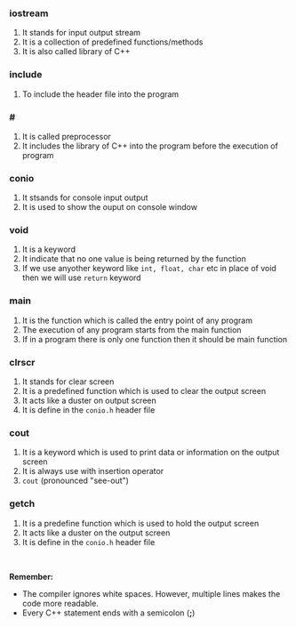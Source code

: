### iostream
1. It stands for input output stream
2. It is a collection of predefined functions/methods
3. It is also called library of C++
	
### include
1. To include the header file into the program
	
### \#
1. It is called preprocessor
2. It includes the library of C++ into the program before the execution of program
	
### conio
1. It stsands for console input output
2. It is used to show the ouput on console window
	
### void
1. It is a keyword 
2. It indicate that no one value is being returned by the function
3. If we use anyother keyword like `int, float, char` etc in place of void then we will use `return` keyword
	
### main
1. It is the function which is called the entry point of any program
2. The execution of any program starts from the main function
3. If in a program there is only one function then it should be main function

### clrscr
1. It stands for clear screen
2. It is a predefined function which is used to clear the output screen
3. It acts like a duster on output screen
4. It is define in the `conio.h` header file

### cout
1. It is a keyword which is used to print data or information on the output screen
2. It is always use with insertion operator
3. `cout` (pronounced "see-out")

### getch
1. It is a predefine function which is used to hold the output screen
2. It acts like a duster on the output screen
3. It is define in the `conio.h` header file


<br>

**Remember:**
- The compiler ignores white spaces. However, multiple lines makes the code more readable.
- Every C++ statement ends with a semicolon (**;**)
